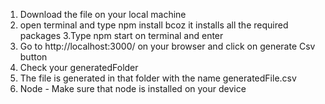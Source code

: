 1. Download the file on your local machine
 2. open terminal and type npm install bcoz it installs all the required packages
3.Type npm start on terminal and enter
4. Go to http://localhost:3000/ on your browser and click on generate Csv button
5. Check your generatedFolder
6. The file is generated in that folder with the name generatedFile.csv
7. Node - Make sure that node is installed on your device
